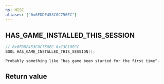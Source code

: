 ```yaml
---
ns: MISC
aliases: ["0x6FDDF453C0C756EC"]
---
```

## HAS_GAME_INSTALLED_THIS_SESSION

```c
// 0x6FDDF453C0C756EC 0xC3C10FCC
BOOL HAS_GAME_INSTALLED_THIS_SESSION();
```

```
Probably something like "has game been started for the first time".
```

## Return value
